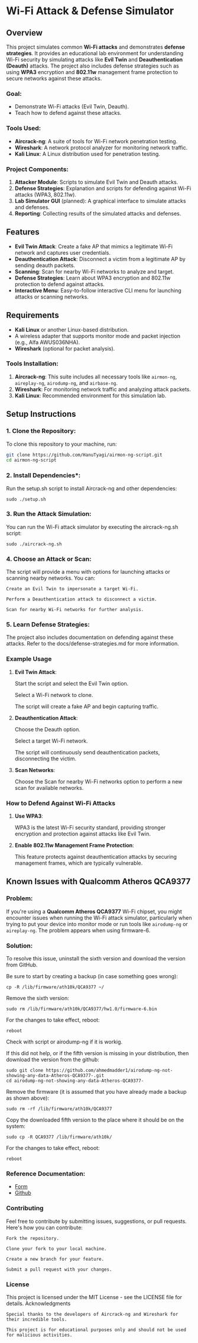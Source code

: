 # Wi-Fi Attack & Defense Simulator

## Overview

This project simulates common **Wi-Fi attacks** and demonstrates **defense strategies**. It provides an educational lab environment for understanding Wi-Fi security by simulating attacks like **Evil Twin** and **Deauthentication (Deauth)** attacks. The project also includes defense strategies such as using **WPA3** encryption and **802.11w** management frame protection to secure networks against these attacks.

### **Goal:**
- Demonstrate Wi-Fi attacks (Evil Twin, Deauth).
- Teach how to defend against these attacks.

### **Tools Used:**
- **Aircrack-ng**: A suite of tools for Wi-Fi network penetration testing.
- **Wireshark**: A network protocol analyzer for monitoring network traffic.
- **Kali Linux**: A Linux distribution used for penetration testing.

### **Project Components:**
1. **Attacker Module**: Scripts to simulate Evil Twin and Deauth attacks.
2. **Defense Strategies**: Explanation and scripts for defending against Wi-Fi attacks (WPA3, 802.11w).
3. **Lab Simulator GUI** (planned): A graphical interface to simulate attacks and defenses.
4. **Reporting**: Collecting results of the simulated attacks and defenses.

## Features
- **Evil Twin Attack**: Create a fake AP that mimics a legitimate Wi-Fi network and captures user credentials.
- **Deauthentication Attack**: Disconnect a victim from a legitimate AP by sending deauth packets.
- **Scanning**: Scan for nearby Wi-Fi networks to analyze and target.
- **Defense Strategies**: Learn about WPA3 encryption and 802.11w protection to defend against attacks.
- **Interactive Menu**: Easy-to-follow interactive CLI menu for launching attacks or scanning networks.

## Requirements

- **Kali Linux** or another Linux-based distribution.
- A wireless adapter that supports monitor mode and packet injection (e.g., Alfa AWUS036NHA).
- **Wireshark** (optional for packet analysis).

### Tools Installation:
1. **Aircrack-ng**: This suite includes all necessary tools like `airmon-ng`, `aireplay-ng`, `airodump-ng`, and `airbase-ng`.
2. **Wireshark**: For monitoring network traffic and analyzing attack packets.
3. **Kali Linux**: Recommended environment for this simulation lab.

## Setup Instructions

### 1. **Clone the Repository**:
   To clone this repository to your machine, run:
   ```bash
   git clone https://github.com/HanuTyagi/airmon-ng-script.git
   cd airmon-ng-script
```

### 2. **Install Dependencies***:

Run the setup.sh script to install Aircrack-ng and other dependencies:

```
sudo ./setup.sh
```

### 3. **Run the Attack Simulation**:

You can run the Wi-Fi attack simulator by executing the aircrack-ng.sh script:

```
sudo ./aircrack-ng.sh
```

### 4. **Choose an Attack or Scan**:

The script will provide a menu with options for launching attacks or scanning nearby networks. You can:

    Create an Evil Twin to impersonate a target Wi-Fi.

    Perform a Deauthentication attack to disconnect a victim.

    Scan for nearby Wi-Fi networks for further analysis.

### 5. **Learn Defense Strategies**:

The project also includes documentation on defending against these attacks. Refer to the docs/defense-strategies.md for more information.

### Example Usage
1. **Evil Twin Attack**:

    Start the script and select the Evil Twin option.

    Select a Wi-Fi network to clone.

    The script will create a fake AP and begin capturing traffic.

2. **Deauthentication Attack**:

    Choose the Deauth option.

    Select a target Wi-Fi network.

    The script will continuously send deauthentication packets, disconnecting the victim.

3. **Scan Networks**:

    Choose the Scan for nearby Wi-Fi networks option to perform a new scan for available networks.

### How to Defend Against Wi-Fi Attacks
1. **Use WPA3**:

    WPA3 is the latest Wi-Fi security standard, providing stronger encryption and protection against attacks like Evil Twin.

2. **Enable 802.11w Management Frame Protection**:

    This feature protects against deauthentication attacks by securing management frames, which are typically vulnerable.


## Known Issues with Qualcomm Atheros QCA9377

### **Problem:**
If you're using a **Qualcomm Atheros QCA9377** Wi-Fi chipset, you might encounter issues when running the Wi-Fi attack simulator, particularly when trying to put your device into monitor mode or run tools like `airodump-ng` or `aireplay-ng`. 
The problem appears when using firmware-6.

### **Solution:**
To resolve this issue, uninstall the sixth version and download the version from GitHub.

Be sure to start by creating a backup (in case something goes wrong):
```	
cp -R /lib/firmware/ath10k/QCA9377 ~/
```

Remove the sixth version:
```
sudo rm /lib/firmware/ath10k/QCA9377/hw1.0/firmware-6.bin
```

For the changes to take effect, reboot:
```
reboot
```

Check with script or airodump-ng if it is workig.

If this did not help, or if the fifth version is missing in your distribution, then download the version from the github:
```	
sudo git clone https://github.com/ahmedmadder1/airodump-ng-not-showing-any-data-Atheros-QCA9377-.git
cd airodump-ng-not-showing-any-data-Atheros-QCA9377-
```

Remove the firmware (it is assumed that you have already made a backup as shown above):
```
sudo rm -rf /lib/firmware/ath10k/QCA9377
```

Copy the downloaded fifth version to the place where it should be on the system:
```
sudo cp -R QCA9377 /lib/firmware/ath10k/
```

For the changes to take effect, reboot:
```
reboot
```

### **Reference Documentation:**
- [Form](https://miloserdov.org/?p=5553)
- [Github](https://github.com/ahmedmadder1/airodump-ng-not-showing-any-data-Atheros-QCA9377-/)



### Contributing

Feel free to contribute by submitting issues, suggestions, or pull requests. Here's how you can contribute:

    Fork the repository.

    Clone your fork to your local machine.

    Create a new branch for your feature.

    Submit a pull request with your changes.

### License

This project is licensed under the MIT License - see the LICENSE file for details.
Acknowledgments

    Special thanks to the developers of Aircrack-ng and Wireshark for their incredible tools.

    This project is for educational purposes only and should not be used for malicious activities.
